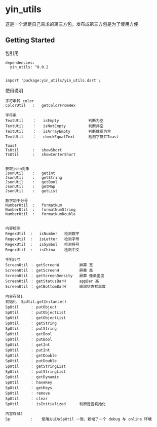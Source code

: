 # yin_utils

这是一个满足自己需求的第三方包，发布成第三方包是为了使用方便

## Getting Started

包引用
    
    dependencies:
      yin_utils: ^0.0.2
    
    
    import 'package:yin_utils/yin_utils.dart';

使用说明

    字符串转 color
    ColorUtil   :   getColorFromHex   
    
    字符串
    TextUtil    ：   isEmpty             判断为空
    TextUtil    ：   isNotEmpty          判断非空
    TextUtil    ：   isArrayEmpty        判断数组为空
    TextUtil    ：   checkEqualText      检测字符并Toast

    Toast
    TsUtil      :   showShort
    TsUtil      :   showCenterShort
    
    
    获取json对象
    JsonUtil    :   getInt           
    JsonUtil    :   getString         
    JsonUtil    :   getBool           
    JsonUtil    :   getMap            
    JsonUtil    :   getList           
    
    数字加千分号
    NumberUtil  :   formatNum          
    NumberUtil  :   formatNumString   
    NumberUtil  :   formatNumDouble   
    
    
    内容检测
    RegexUtil  :   isNumber   检测数字
    RegexUtil  :   isLetter   检测字母
    RegexUtil  :   isSymbol   检测符号
    RegexUtil  :   isChina    检测中文
    
    手机尺寸
    ScreenUtil ： getScreenW         屏幕 宽
    ScreenUtil ： getScreenH         屏幕 高
    ScreenUtil ： getScreenDensity   屏幕 像素密度   
    ScreenUtil ： getStatusBarH      appBar 高
    ScreenUtil ： getBottomBarH      底部状态栏高度
    
    内容存储1
    初始化  SpUtil.getInstance()
    SpUtil     ： putObject
    SpUtil     ： putObjectList
    SpUtil     ： getObjectList
    SpUtil     ： getString
    SpUtil     ： putString
    SpUtil     ： getBool
    SpUtil     ： putBool
    SpUtil     ： getInt
    SpUtil     ： putInt
    SpUtil     ： getDouble
    SpUtil     ： putDouble
    SpUtil     ： getStringList
    SpUtil     ： putStringList
    SpUtil     ： getDynamic
    SpUtil     ： haveKey
    SpUtil     ： getKeys
    SpUtil     ： remove
    SpUtil     ： clear
    SpUtil     ： isInitialized      判断是否初始化
    
    内容存储2
    Sp         :    使用方式与SpUtil 一致，新增了一个 debug 与 online 环境       
